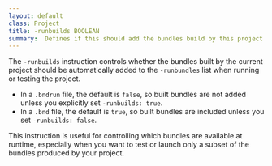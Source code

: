 ```yaml
---
layout: default
class: Project
title: -runbuilds BOOLEAN
summary:  Defines if this should add the bundles build by this project to the -runbundles. For a bndrun file this is default false, for a bnd file this is default true.
---
```


The `-runbuilds` instruction controls whether the bundles built by the current project should be automatically added to the `-runbundles` list when running or testing the project. 

- In a `.bndrun` file, the default is `false`, so built bundles are not added unless you explicitly set `-runbuilds: true`.
- In a `.bnd` file, the default is `true`, so built bundles are included unless you set `-runbuilds: false`.

This instruction is useful for controlling which bundles are available at runtime, especially when you want to test or launch only a subset of the bundles produced by your project.